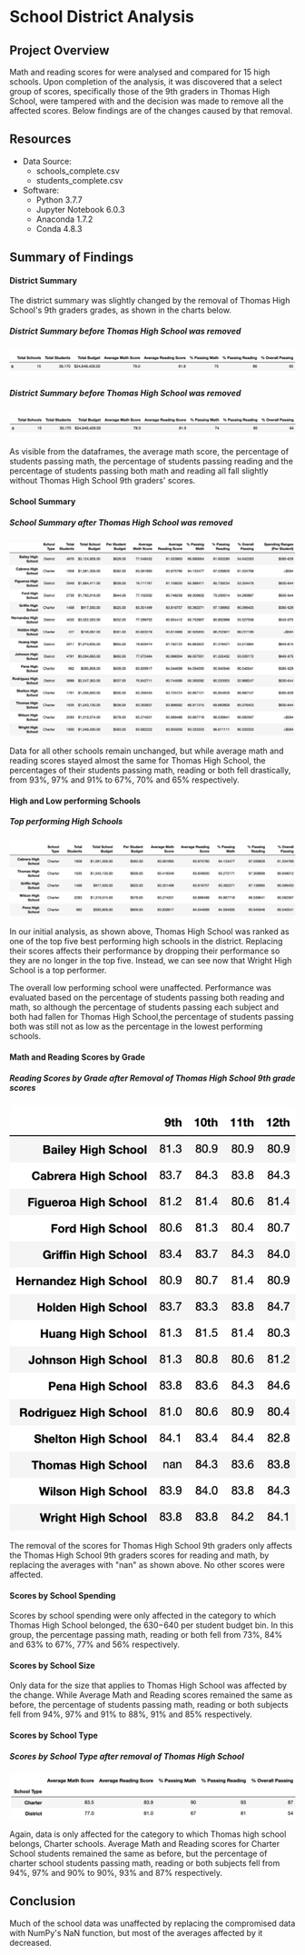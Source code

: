 # School District Analysis

## Project Overview

Math and reading scores for were analysed and compared for 15 high schools. Upon completion of the analysis, it was discovered that a select group of scores, specifically those of the 9th graders in Thomas High School, were tampered with and the decision was made to remove all the affected scores. Below findings are of the changes caused by that removal.

## Resources

* Data Source: 
  * schools_complete.csv
  * students_complete.csv
* Software:
  * Python 3.7.7
  * Jupyter Notebook 6.0.3
  * Anaconda 1.7.2
  * Conda 4.8.3

## Summary of Findings


#### District Summary
The district summary was slightly changed by the removal of Thomas High School's 9th graders grades, as shown in the charts below.

##### District Summary before Thomas High School was removed
![District Summary Before](https://github.com/Alyssa-CG/Module4-School_District_Analysis/blob/master/Images/DistrictSummarybefore.png)

##### District Summary before Thomas High School was removed
![District Summary After](https://github.com/Alyssa-CG/Module4-School_District_Analysis/blob/master/Images/DistrictSummaryafter.png)

As visible from the dataframes, the average math score, the percentage of students passing math, the percentage of students passing reading and the percentage of students passing both math and reading all fall slightly without Thomas High School 9th graders' scores.

#### School Summary

##### School Summary after Thomas High School was removed

![School Summary After](https://github.com/Alyssa-CG/Module4-School_District_Analysis/blob/master/Images/School%20Summary%20after.png)

Data for all other schools remain unchanged, but while average math and reading scores stayed almost the same for Thomas High School, the percentages of their students passing math, reading or both fell drastically, from 93%, 97% and 91% to 67%, 70% and 65% respectively.

#### High and Low performing Schools

##### Top performing High Schools
![Top Schools before](https://github.com/Alyssa-CG/Module4-School_District_Analysis/blob/master/Images/Top%20Schools%20before.png)

In our initial analysis, as shown above, Thomas High School was ranked as one of the top five best performing high schools in the district. Replacing their scores affects their performance by dropping their performance so they are no longer in the top five. Instead, we can see now that Wright High School is a top performer.

The overall low performing school were unaffected. Performance was evaluated based on the percentage of students passing both reading and math, so although the percentage of students passing each subject and both had fallen for Thomas High School,the percentage of students passing both was still not as low as the percentage in the lowest performing schools.

#### Math and Reading Scores by Grade

##### Reading Scores by Grade after Removal of Thomas High School 9th grade scores
![Reading Scores by Grade After](https://github.com/Alyssa-CG/Module4-School_District_Analysis/blob/master/Images/Reading%20Scores%20by%20Grade%20after.png)

The removal of the scores for Thomas High School 9th graders only affects the Thomas High School 9th graders scores for reading and math, by replacing the averages with "nan" as shown above. No other scores were affected.

#### Scores by School Spending

Scores by school spending were only affected in the category to which Thomas High School belonged, the $630-$640 per student budget bin. In this group, the percentage passing math, reading or both fell from 73%, 84% and 63% to 67%, 77% and 56% respectively.

#### Scores by School Size

Only data for the size that applies to Thomas High School was affected by the change. While Average Math and Reading scores remained the same as before, the percentage of students passing math, reading or both subjects fell from 94%, 97% and 91% to 88%, 91% and 85% respectively.

#### Scores by School Type

##### Scores by School Type after removal of Thomas High School
![Scores by School Type After](https://github.com/Alyssa-CG/Module4-School_District_Analysis/blob/master/Images/Scores%20by%20School%20Type%20after.png)

Again, data is only affected for the category to which Thomas high school belongs, Charter schools. Average Math and Reading scores for Charter School students remained the same as before, but the percentage of charter school students passing math, reading or both subjects fell from 94%, 97% and 90% to 90%, 93% and 87% respectively.


## Conclusion

Much of the school data was unaffected by replacing the compromised data with NumPy's NaN function, but most of the averages affected by it decreased.
